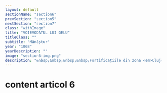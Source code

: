 ```yaml
---
layout: default
sectionName: "section6"
prevSection: "section5"
nextSection: "section7"
class: "withImage"
title: "VOIEVODATUL LUI GELU"
titleClass: ""
subtitle: "Mănăștur"
year: "1068"
yearDescription: ""
image: "section6-img.png"
description: "&nbsp;&nbsp;&nbsp;&nbsp;Fortificațiile din zona <em>Cluj-Mănăștur</em> au fost grav avariate, suferind de pe urma unor incendieri și atacuri (mai ales cele din 1068), probabil ale pecenegilor."
---
```


# content articol 6
